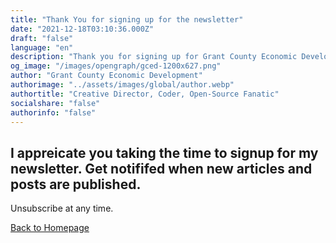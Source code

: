 ```yaml
---
title: "Thank You for signing up for the newsletter"
date: "2021-12-18T03:10:36.000Z"
draft: "false"
language: "en"
description: "Thank you for signing up for Grant County Economic Development Newsletter"
og_image: "/images/opengraph/gced-1200x627.png"
author: "Grant County Economic Development"
authorimage: "../assets/images/global/author.webp"
authortitle: "Creative Director, Coder, Open-Source Fanatic"
socialshare: "false"
authorinfo: "false"
---
```


<section>
    <div class="max-w-screen-xl px-4 py-2 mx-auto mb-12 not-prose">
        <div class="max-w-screen-lg mx-auto text-center">
            <h1 class="text-xl font-normal tracking-normal text-gray-600 mb-9 lg:text-4xl dark:text-gray-100">I appreicate you taking the time to signup for my newsletter. Get notififed when new articles and posts are published.</h1>
            <p class="mb-4 text-3xl font-black tracking-tight text-gray-900 md:text-4xl dark:text-white">Unsubscribe at any time.</p>
            <a href="/" class="inline-flex text-white bg-primary-600 hover:bg-primary-800 focus:ring-4 focus:outline-none focus:ring-primary-300 font-medium rounded-lg text-md; px-5 py-2.5 text-center dark:focus:ring-primary-900 my-4 font-light">Back to Homepage</a>
        </div>   
    </div>
</section>
